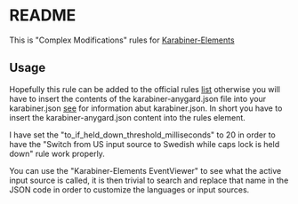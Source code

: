 README
======

This is "Complex Modifications" rules for [Karabiner-Elements](https://pqrs.org/osx/karabiner/)

Usage
-----

Hopefully this rule can be added to the official rules
[list](https://pqrs.org/osx/karabiner/complex_modifications/) otherwise you
will have to insert the contents of the karabiner-anygard.json file into your
karabiner.json [see](https://pqrs.org/osx/karabiner/json.html) for
information abut karabiner.json. In short you have to insert the
karabiner-anygard.json content into the rules element.

I have set the "to_if_held_down_threshold_milliseconds" to 20 in order to have
the "Switch from US input source to Swedish while caps lock is held down" rule
work properly.

You can use the "Karabiner-Elements EventViewer" to see what the active input
source is called, it is then trivial to search and replace that name in the
JSON code in order to customize the languages or input sources.
